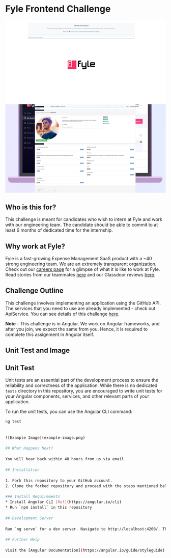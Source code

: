 # Fyle Frontend Challenge

![Example Image](./src/assets/SS1.png)
![Example Image](./src/assets/SS2.png)


## Who is this for?

This challenge is meant for candidates who wish to intern at Fyle and work with our engineering team. The candidate should be able to commit to at least 6 months of dedicated time for the internship.

## Why work at Fyle?

Fyle is a fast-growing Expense Management SaaS product with a ~40 strong engineering team. We are an extremely transparent organization. Check out our [careers page](https://careers.fylehq.com) for a glimpse of what it is like to work at Fyle. Read stories from our teammates [here](https://stories.fylehq.com) and our Glassdoor reviews [here](https://www.glassdoor.co.in/Reviews/Fyle-Reviews-E1723235.htm).

## Challenge Outline

This challenge involves implementing an application using the GitHub API. The services that you need to use are already implemented - check out ApiService. You can see details of this challenge [here](https://fyleuniverse.notion.site/fyleuniverse/Fyle-Frontend-development-challenge-cb5085e5e0864e769e7b98c694400aaa).

__Note__ - This challenge is in Angular. We work on Angular frameworks, and after you join, we expect the same from you. Hence, it is required to complete this assignment in Angular itself.

## Unit Test and Image

## Unit Test

Unit tests are an essential part of the development process to ensure the reliability and correctness of the application. While there is no dedicated `tests` directory in this repository, you are encouraged to write unit tests for your Angular components, services, and other relevant parts of your application.

To run the unit tests, you can use the Angular CLI command:

```bash
ng test


![Example Image](example-image.png)

## What Happens Next?

You will hear back within 48 hours from us via email.

## Installation

1. Fork this repository to your GitHub account.
2. Clone the forked repository and proceed with the steps mentioned below.

### Install Requirements
* Install Angular CLI [Ref](https://angular.io/cli)
* Run `npm install` in this repository 

## Development Server

Run `ng serve` for a dev server. Navigate to http://localhost:4200/. The app will automatically reload if you change any of the source files.

## Further Help

Visit the [Angular Documentation](https://angular.io/guide/styleguide) to learn more. Styling is to be strictly done with [Tailwind](https://tailwindcss.com/docs/installation).
